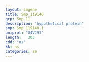 ```yaml
---
layout: smgene
title: Smp_119140
grp: Smp_11
description: "hypothetical protein"
smp: Smp_119140.1
uniprot: "G4VJ93"
length:   303
cdd: "ns"
kk: ns
categories: sm
---
```

